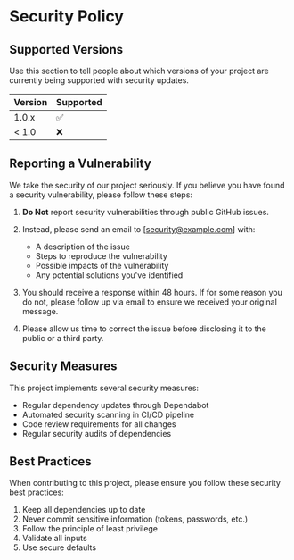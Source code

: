 # Security Policy

## Supported Versions

Use this section to tell people about which versions of your project are currently being supported with security updates.

| Version | Supported          |
| ------- | ------------------ |
| 1.0.x   | :white_check_mark: |
| < 1.0   | :x:                |

## Reporting a Vulnerability

We take the security of our project seriously. If you believe you have found a security vulnerability, please follow these steps:

1. **Do Not** report security vulnerabilities through public GitHub issues.

2. Instead, please send an email to [security@example.com] with:

   - A description of the issue
   - Steps to reproduce the vulnerability
   - Possible impacts of the vulnerability
   - Any potential solutions you've identified

3. You should receive a response within 48 hours. If for some reason you do not, please follow up via email to ensure we received your original message.

4. Please allow us time to correct the issue before disclosing it to the public or a third party.

## Security Measures

This project implements several security measures:

- Regular dependency updates through Dependabot
- Automated security scanning in CI/CD pipeline
- Code review requirements for all changes
- Regular security audits of dependencies

## Best Practices

When contributing to this project, please ensure you follow these security best practices:

1. Keep all dependencies up to date
2. Never commit sensitive information (tokens, passwords, etc.)
3. Follow the principle of least privilege
4. Validate all inputs
5. Use secure defaults

